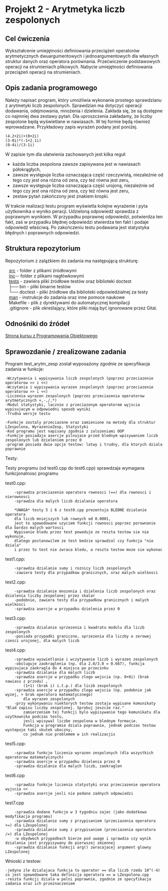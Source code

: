 # Projekt 2 - Arytmetyka liczb zespolonych

## Cel ćwiczenia
Wykształcenie umiejętności definiowania przeciążeń operatorów arytmetycznych dwuargumentowych i jednoargumentowych dla własnych struktur danych oraz operatora porównania. Przećwiczenie podstawowych operacji na strumieniach plikowych.  Nabycie umiejętności definiowania przeciążeń operacji na strumieniach.

## Opis zadania programowego
Należy napisać program, który umożliwia wykonanie prostego sprawdzianu z arytmetyki liczb zespolonych.  Sprawdzian ma dotyczyć operacji dodawania, odejmowania, mnożenia i dzielenia. Zakłada się, ̇ze są dostępne co najmniej dwa zestawy pytań. Dla uproszczenia zakładamy, ̇ze liczby zespolone będą wyświetlane w nawiasach. W tej formie będą również wprowadzane. Przykładowy zapis wyrażeń podany jest poniżej.

	(4.2+2i)+(0+2i)
	(3-0i)*(-1+2.1i)
	(0-4i)/(3-1i)

W zapisie tym dla ułatwienia zachowanych jest kilka reguł:
* każda liczba zespolona zawsze zapisywana jest w nawiasach półokrągłych,
* zawsze występuje liczba oznaczająca część rzeczywistą, niezależnie od tego czy jest ona różna od zera, czy też równa jest zeru,
* zawsze  występuje  liczba  oznaczająca  część urojoną, niezależnie od tego czy jest ona różna od zera, czy też równa jest zeru,
* zestaw pytań zakończony jest znakiem kropki.

W trakcie realizacji testu program wyświetla kolejne wyrażenie i pyta użytkownika o wyniko peracji.  Udzieloną odpowiedź sprawdza z poprawnym wynikiem.  W przypadku poprawnej odpowiedzi, potwierdza ten fakt, zaś w przypadku błędnej odpowiedzi stwierdza ten fakt i podaje odpowiedź właściwą.  Po zakończeniu testu podawana jest statystyka błędnych i poprawnych odpowiedzi.


## Struktura repozytorium
Repozytorium z zalążkiem do zadania ma następującą strukturę:

&nbsp;&nbsp; [src](src/) - folder z plikami źródłowymi\
&nbsp;&nbsp; [inc](inc/)-- folder z plikami nagłówkowymi\
&nbsp;&nbsp; [tests](tests/) - zawiera pliki źródłowe testów oraz biblioteki doctest\
&nbsp;&nbsp; ├── bin - pliki binarne testów\
&nbsp;&nbsp; └── doctest - pliki źródłowe dla biblioteki odpowiedzialnej za testy\
&nbsp;&nbsp; [man](man/) - instrukcje do zadania oraz inne pomoce naukowe\
&nbsp;&nbsp; Makefile - plik z dyrektywami do automatycznej kompilacji\
&nbsp;&nbsp; .gitignore  - plik określający, które pliki mają być ignorowane przez Gita\

## Odnośniki do źródeł
[Strona kursu z Programowania Obiektowego](https://kcir.pwr.edu.pl/~kreczmer/po/)

## Sprawozdanie / zrealizowane zadania

Program test_arytm_zesp został wyposażony zgodnie ze specyfikacja zadania w funkcje:

	-Wczytywania i wypisywania liczb zespolonych (poprzez przeciazenie operatorow >> i <<)
	-Wczytania i wypisywania wyrazen zespolonych (poprzez przeciazenie operatorow >> i <<)
	-Liczenia wyrazen zespolonych (poprzez przeciazenia operatorow arytmetycznych +,-,/,*)
	-Modul statystyki, lacznie z przeciazonym operatorem wyjscia wypisujacym w odpowiedni sposob wyniki
	-Trudna wersje testu
	
	-Funkcje zostaly przeciazone oraz zamienione na metody dla struktur LZespolona, WyrazenieZesp, Statystyki
	-Kod programu jest napisany zgodnie z zalozeniami OOP
	-Funkcje posiadaja asercje pilnujace przed blednym wpisywaniem liczb zespolonych lub dzieleniem przez 0
	-program posiada dwie opcje testow: latwy i trudny, dla ktorych dziala poprawnie

Testy:

Testy programu (od test0.cpp do test6.cpp) sprawdzaja wymagana funkcjonalnosc programu

test0.cpp:
		
		-sprawdza przeciazenie operatora rownosci (==) dla rownosci i nierownosci
		-sprawdza dla malych liczb dzialanie operatora
		
		*UWAGA* testy 5 i 6 z test0.cpp prezentuja BLEDNE dzialanie operatora 
		dla liczb mniejszych lub rownych od 0.0001,
		jest to spowodowane uzyciem funkcji rownosci poprzez porownanie dla bardzo malych wartosci
		Wypisanie bledu przez test powoduje ze reszta testow sie nie wykonuje, 
		dlatego postanowilem ze test bedzie sprawdzal czy funkcja "nie dziala"
		i przez to test nie zwraca bledu, a reszta testow moze sie wykonac

test1.cpp:

		-sprawdza dzialanie sumy i roznicy liczb zespolonych
		-zawiera testy dla przypadkow granicznych, oraz malych wielkosci

test2.cpp:

		-sprawdza dzialanie mnozenia i dzielenia liczb zespolonych oraz dzielenia liczby zespolonej przez skalar
		-podobnie, zawiera testy dla przypadkow granicznych i malych wielkosci
		-sprawdza asercje w przypadku dzielenia przez 0

test3.cpp:

		-sprawdza dzialanie sprzezenia i kwadratu modulu dla liczb zespolonych
		-posiada przypadki graniczne, sprzezenia dla liczby o zerowej czesci urojonej, dla malych liczb

test4.cpp:

		-sprawdza wyswietlanie i wczytywanie liczb i wyrazen zespolonych
		-obsluguje zaokraglenia (np. dla 2.0/3.0 = 0.667), funkcja wypisujaca zaokragla do 4 miejsca po przecinku
		-sprawdza dzialanie dla malych liczb
		-sprawdza asercje w przypadku zlego wejscia (np. 0+0i) (brak nawiasu z przodu) , 
			(1+1) (brak i) i.t.p.) dla liczb zespolonych
		-sprawdza asercje w przypadku zlego wejscia (np. podobnie jak wyzej, + brak operatora matematycznego) 
			dla wyrazen zespolonych
		-przy wykonywaniu niektorych testow zostaja wypisane komunikaty "Blad zapisu liczby zespolonej. Sprobuj jeszcze raz."
			zamierzeniem tej funkcji bylo wypisywanie tego komunikatu dla uzytkownika podczas testu, 
			jesli wpisywal liczbe zespolona w blednym formacie.
			Funkcja w programie dziala poprawnie, jednak podczas testow wystepuje taki skutek uboczny, 
			co jednak nie problemem w ich realizacjis
	
test5.cpp:
		
		-sprawdza funkcje liczenia wyrazen zespolonych (dla wszystkich operatorow matematycznych)
		-sprawdza asercje w przypadku dzielenia przez 0
		-sprawdza dzialanie dla malych liczb, zaokraglen

test6.cpp
		
		-sprawdza funkcje liczenia statystyki oraz przeciazenie operatora wyjscia <<
		-sprawdza asercje jesli nie podano zadnych odpowiedzi

test7.cpp
		
		-sprawdza dodane funkcje w 3 tygodniu zajec (jako dodatkowa modyfikacja programu)
		-sprawdza dzialanie sumy z przypisaniem (przeciazenia operatora +=) dla LZespolonej
		-sprawdza dzialanie sumy z przypisaniem (przeciazenia operatora /=) dla LZespolonej
		-w obydwoch przypadkach bierze pod uwage i sprawdza czy wynik dzialania jest przypisywany do pierwszej zmiennej
		-sprawdza dzialanie funkcji arg() zwracajacej argument glowny LZespolonej

Wnioski z testow:
	
	-jedyna zle dzialajaca funkcja to operator == dla liczb rzedu 10^(-4) co jest spowodowane taka definicja operatora == w LZespolona.cpp
	-reszta funkcji dziala w pelni poprawnie, zgodnie ze specyfikacja zadania oraz ich przeznaczeniem
